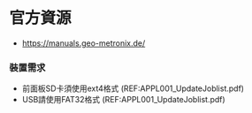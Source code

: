 # 官方資源
+ https://manuals.geo-metronix.de/

### 裝置需求
+ 前面板SD卡須使用ext4格式 (REF:APPL001_UpdateJoblist.pdf)
+ USB請使用FAT32格式 (REF:APPL001_UpdateJoblist.pdf)
